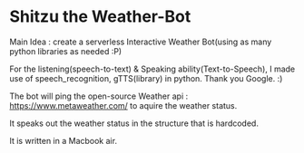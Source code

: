 # Shitzu the Weather-Bot
Main Idea : create a serverless Interactive Weather Bot(using as many python libraries as needed :P)  

For the listening(speech-to-text) & Speaking ability(Text-to-Speech), I made use of speech_recognition, gTTS(library) in python. Thank you Google. :)

The bot will ping the open-source Weather api : https://www.metaweather.com/ to aquire the weather status. 

It speaks out the weather status in the structure that is hardcoded. 


It is written in a Macbook air. 
